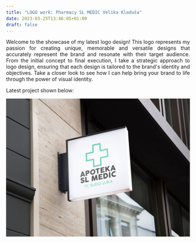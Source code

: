 ```yaml
---
title: "LOGO work: Pharmacy SL MEDIC Velika Kladuša"
date: 2023-03-25T13:46:05+01:00
draft: false
---
```

<p align="justify">
Welcome to the showcase of my latest logo design! This logo represents my passion for creating unique, memorable and versatile designs that accurately represent the brand and resonate with their target audience. From the initial concept to final execution, I take a strategic approach to logo design, ensuring that each design is tailored to the brand's identity and objectives. Take a closer look to see how I can help bring your brand to life through the power of visual identity.

Latest project shown below:
</p>

![Abstract purple artwork](project.jpg "")
